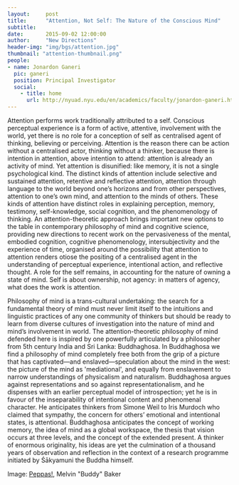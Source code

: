 ```yaml
---
layout:     post
title:      "Attention, Not Self: The Nature of the Conscious Mind"
subtitle:   
date:       2015-09-02 12:00:00
author:     "New Directions"
header-img: "img/bgs/attention.jpg"
thumbnail: "attention-thumbnail.png"
people:
- name: Jonardon Ganeri
  pic: ganeri
  position: Principal Investigator
  social:
    - title: home
      url: http://nyuad.nyu.edu/en/academics/faculty/jonardon-ganeri.html
---
```


Attention performs work traditionally attributed to a self. Conscious perceptual experience is a form of active, attentive, involvement with the world, yet there is no role for a conception of self as centralised agent of thinking, believing or perceiving. Attention is the reason there can be action without a centralised actor, thinking without a thinker, because there is intention in attention, above intention to attend: attention is already an activity of mind. Yet attention is disunified: like memory, it is not a single psychological kind. The distinct kinds of attention include selective and sustained attention, retentive and reflective attention, attention through language to the world beyond one’s horizons and from other perspectives, attention to one’s own mind, and attention to the minds of others. These kinds of attention have distinct roles in explaining perception, memory, testimony, self-knowledge, social cognition, and the phenomenology of thinking. An attention-theoretic approach brings important new options to the table in contemporary philosophy of mind and cognitive science, providing new directions to recent work on the pervasiveness of the mental, embodied cognition, cognitive phenomenology, intersubjectivity and the experience of time, organised around the possibility that attention to attention renders otiose the positing of a centralised agent in the understanding of perceptual experience, intentional action, and reflective thought. A role for the self remains, in accounting for the nature of owning a state of mind. Self is about ownership, not agency: in matters of agency, what does the work is attention.

Philosophy of mind is a trans-cultural undertaking: the search for a fundamental theory of mind must never limit itself to the intuitions and linguistic practices of any one community of thinkers but should be ready to learn from diverse cultures of investigation into the nature of mind and mind’s involvement in world. The attention-theoretic philosophy of mind defended here is inspired by one powerfully articulated by a philosopher from 5th century India and Sri Lanka: Buddhaghosa. In Buddhaghosa we find a philosophy of mind completely free both from the grip of a picture that has captivated—and enslaved—speculation about the mind in the west: the picture of the mind as 'mediational', and equally from enslavement to narrow understandings of physicalism and naturalism. Buddhaghosa argues against representations and so against representationalism, and he dispenses with an earlier perceptual model of introspection; yet he is in favour of the inseparability of intentional content and phenomenal character. He anticipates thinkers from Simone Weil to Iris Murdoch who claimed that sympathy, the concern for others’ emotional and intentional states, is attentional. Buddhaghosa anticipates the concept of working memory, the idea of mind as a global workspace, the thesis that vision occurs at three levels, and the concept of the extended present. A thinker of enormous originality, his ideas are yet the culmination of a thousand years of observation and reflection in the context of a research programme initiated by Śākyamuni the Buddha himself.

<span class="caption text-muted">Image: 
<a href="https://www.flickr.com/photos/i_level_news/184530893/in/photolist-hiLB8-8eFwem-65bSfS-6dXg9g-6dXbLT-ejohot-jV941B-vHQjzc-oXWDr3-brVhcL-z5C4P-bdze7V-ec63xs-vqRpZj-96cTQi-cCfscb-vqYCfX-uLs8cu-w1Kf4F-afDb85-vGSCDw-akp25L-ejohnP-akp9aL-9qzNp5-akrK4b-akmXHD-5BHsJt-dAPegg-5BHsMg-5BMJJs-5BMJG5-akpbjC-akrG3h-akmfYX-akoRgD-akmEGK-akpMFb-akpH9j-akoVru-ecjNeA-evBRE1-8j3F1p-cCfsaE-cCeFWE-pCYRsM-4AvruG-vHQA9P-edZXrK-cyPSXC" target="_blank">Peppas!</a>, Melvin "Buddy" Baker
</span>
